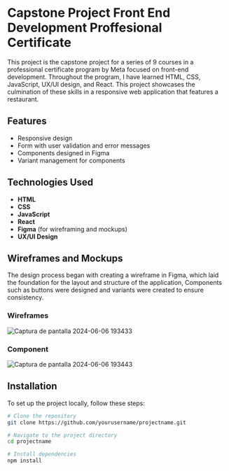 # Capstone Project Front End Development Proffesional Certificate

This project is the capstone project for a series of 9 courses in a professional certificate program by Meta focused on front-end development. Throughout the program, I have learned HTML, CSS, JavaScript, UX/UI design, and React. This project showcases the culmination of these skills in a responsive web application that features a restaurant.

## Features
- Responsive design
- Form with user validation and error messages
- Components designed in Figma
- Variant management for components

## Technologies Used
- **HTML**
- **CSS**
- **JavaScript**
- **React**
- **Figma** (for wireframing and mockups)
- **UX/UI Design**

## Wireframes and Mockups
The design process began with creating a wireframe in Figma, which laid the foundation for the layout and structure of the application, Components such as buttons were designed and variants were created to ensure consistency.
### Wireframes
![Captura de pantalla 2024-06-06 193433](https://github.com/SoraiaBarroso/capstone_front_end/assets/115974717/7b9a40c5-4c3f-44ed-948d-8456e26ef951)
### Component
![Captura de pantalla 2024-06-06 193443](https://github.com/SoraiaBarroso/capstone_front_end/assets/115974717/b11c6fc9-d090-4680-bc47-123e0b944ff2)

## Installation
To set up the project locally, follow these steps:

```bash
# Clone the repository
git clone https://github.com/yourusername/projectname.git

# Navigate to the project directory
cd projectname

# Install dependencies
npm install
